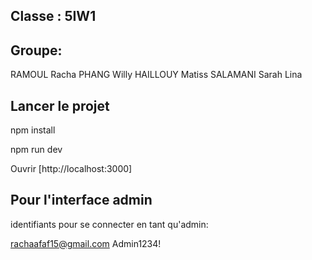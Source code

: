 ## Classe : 5IW1
## Groupe: 
RAMOUL Racha
PHANG Willy
HAILLOUY Matiss
SALAMANI Sarah Lina

## Lancer le projet

npm install

npm run dev

Ouvrir [http://localhost:3000]


## Pour l'interface admin 
identifiants pour se connecter en tant qu'admin: 

rachaafaf15@gmail.com
Admin1234!